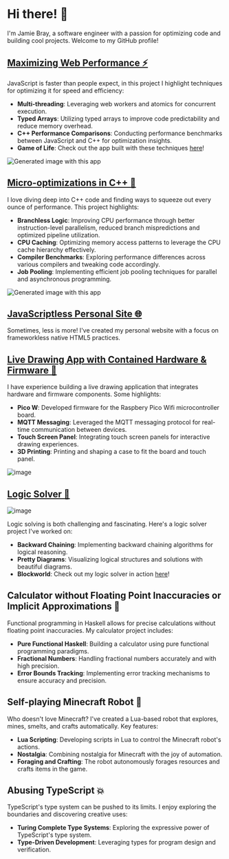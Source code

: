 # Hi there! 👋

I'm Jamie Bray, a software engineer with a passion for optimizing code and building cool projects. Welcome to my GitHub profile! 

## [Maximizing Web Performance ⚡️](https://github.com/Jumbub/game-of-life-js)

JavaScript is faster than people expect, in this project I highlight techniques for optimizing it for speed and efficiency:

- **Multi-threading**: Leveraging web workers and atomics for concurrent execution.
- **Typed Arrays**: Utilizing typed arrays to improve code predictability and reduce memory overhead.
- **C++ Performance Comparisons**: Conducting performance benchmarks between JavaScript and C++ for optimization insights.
- **Game of Life**: Check out the app built with these techniques [here](https://gameoflife.jamiebray.me/)!

<img src="https://github.com/Jumbub/jumbub/assets/8686526/19c8b281-45d6-4279-a196-4c7057717679" title="Generated image with this app" />

## [Micro-optimizations in C++ 🚀](https://github.com/Jumbub/game-of-life-cpp)

I love diving deep into C++ code and finding ways to squeeze out every ounce of performance. This project highlights:

- **Branchless Logic**: Improving CPU performance through better instruction-level parallelism, reduced branch mispredictions and optimized pipeline utilization.
- **CPU Caching**: Optimizing memory access patterns to leverage the CPU cache hierarchy effectively.
- **Compiler Benchmarks**: Exploring performance differences across various compilers and tweaking code accordingly.
- **Job Pooling**: Implementing efficient job pooling techniques for parallel and asynchronous programming.

<img src="https://github.com/Jumbub/jumbub/assets/8686526/9f3bc6b9-3335-487e-b16a-aa327294f541" title="Generated image with this app" />

## [JavaScriptless Personal Site 🌐](https://github.com/Jumbub/jamiebray-ui)

Sometimes, less is more! I've created my personal website with a focus on frameworkless native HTML5 practices.

## [Live Drawing App with Contained Hardware & Firmware 🎨](https://github.com/Jumbub/pico-to-pico)

I have experience building a live drawing application that integrates hardware and firmware components. Some highlights:

- **Pico W**: Developed firmware for the Raspbery Pico Wifi microcontroller board.
- **MQTT Messaging**: Leveraged the MQTT messaging protocol for real-time communication between devices.
- **Touch Screen Panel**: Integrating touch screen panels for interactive drawing experiences.
- **3D Printing**: Printing and shaping a case to fit the board and touch panel.

![image](https://github.com/Jumbub/jumbub/assets/8686526/255d0137-c5df-4923-8311-eb0c5c027a4f)

## [Logic Solver 🎯](https://github.com/Jumbub/block-world)

![image](https://github.com/Jumbub/jumbub/assets/8686526/db9d382c-e127-4be7-8e09-0e8945a11406)

Logic solving is both challenging and fascinating. Here's a logic solver project I've worked on:

- **Backward Chaining**: Implementing backward chaining algorithms for logical reasoning.
- **Pretty Diagrams**: Visualizing logical structures and solutions with beautiful diagrams.
- **Blockworld**: Check out my logic solver in action [here](https://blockworld.jamiebray.me/)!

## Calculator without Floating Point Inaccuracies or Implicit Approximations 🧮

Functional programming in Haskell allows for precise calculations without floating point inaccuracies. My calculator project includes:

- **Pure Functional Haskell**: Building a calculator using pure functional programming paradigms.
- **Fractional Numbers**: Handling fractional numbers accurately and with high precision.
- **Error Bounds Tracking**: Implementing error tracking mechanisms to ensure accuracy and precision.

## Self-playing Minecraft Robot 🤖

Who doesn't love Minecraft? I've created a Lua-based robot that explores, mines, smelts, and crafts automatically. Key features:

- **Lua Scripting**: Developing scripts in Lua to control the Minecraft robot's actions.
- **Nostalgia**: Combining nostalgia for Minecraft with the joy of automation.
- **Foraging and Crafting**: The robot autonomously forages resources and crafts items in the game.

## Abusing TypeScript 💥

TypeScript's type system can be pushed to its limits. I enjoy exploring the boundaries and discovering creative uses:

- **Turing Complete Type Systems**: Exploring the expressive power of TypeScript's type system.
- **Type-Driven Development**: Leveraging types for program design and verification.
